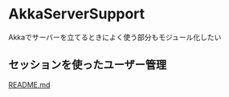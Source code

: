 # AkkaServerSupport
Akkaでサーバーを立てるときによく使う部分もモジュール化したい

## セッションを使ったユーザー管理
[README.md](https://github.com/BambooTuna/AkkaServerSupport/blob/master/sample/src/main/scala/com/github/BambooTuna/AkkaServerSupport/sample/README.md)
